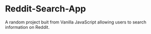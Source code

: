 # Reddit-Search-App
A random project buit from Vanilla JavaScript allowing users to search information on Reddit. 
